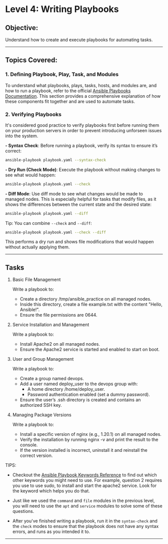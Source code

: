 # **Level 4: Writing Playbooks**

## **Objective:**

Understand how to create and execute playbooks for automating tasks.

---

## **Topics Covered:**

### **1. Defining Playbook, Play, Task, and Modules**

To understand what playbooks, plays, tasks, hosts, and modules are, and how to run a playbook, refer to the official [Ansible Playbooks Documentation](https://docs.ansible.com/ansible/latest/getting_started/get_started_playbook.html). This section provides a comprehensive explanation of how these components fit together and are used to automate tasks.

### **2. Verifying Playbooks**

It's considered good practice to verify playbooks first before running them on your production servers in order to prevent introducing unforseen issues into the system.

**- Syntax Check**: Before running a playbook, verify its syntax to ensure it’s correct:

```bash
ansible-playbook playbook.yaml --syntax-check
```

**- Dry Run (Check Mode)**: Execute the playbook without making changes to see what would happen:

```bash
ansible-playbook playbook.yaml --check
```

**- Diff Mode**: Use diff mode to see what changes would be made to managed nodes. This is especially helpful for tasks that modify files, as it shows the differences between the current state and the desired state:

```bash
ansible-playbook playbook.yaml --diff
```

Tip: You can combine `--check` and `--diff`:

```bash
ansible-playbook playbook.yaml --check --diff
```

This performs a dry run and shows file modifications that would happen without actually applying them.

---

## **Tasks**

1. Basic File Management

    Write a playbook to:

    - Create a directory /tmp/ansible_practice on all managed nodes.
    - Inside this directory, create a file example.txt with the content "Hello, Ansible!".
    - Ensure the file permissions are 0644.

2. Service Installation and Management

    Write a playbook to:

    - Install Apache2 on all managed nodes.
    - Ensure the Apache2 service is started and enabled to start on boot.

3. User and Group Management

    Write a playbook to:

    - Create a group named devops.
    - Add a user named deploy_user to the devops group with:
        - A home directory /home/deploy_user.
        - Password authentication enabled (set a dummy password).
    - Ensure the user’s .ssh directory is created and contains an authorized SSH key.

4. Managing Package Versions

    Write a playbook to:

    - Install a specific version of nginx (e.g., 1.20.1) on all managed nodes.
    - Verify the installation by running nginx -v and print the result to the console.
    - If the version installed is incorrect, uninstall it and reinstall the correct version.

TIPS:

- Checkout the [Ansible Playbook Keywords Reference](https://docs.ansible.com/ansible/latest/reference_appendices/playbooks_keywords.html) to find out which other keywords you might need to use. For example, question 2 requires you use to use sudo, to install and start the apache2 service. Look for the keyword which helps you do that. 

- Just like we used the `command` and `file` modules in the previous level, you will need to use the `apt` and `service` modules to solve some of these questions.

- After you've finished writing a playbook, run it in the `syntax-check` and the `check` modes to ensure that the playbook does not have any syntax errors, and runs as you intended it to.

---

